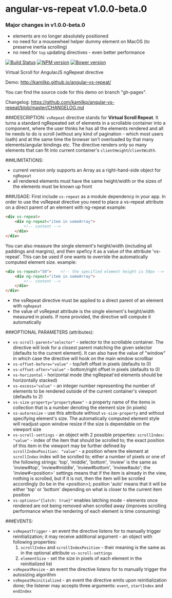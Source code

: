 angular-vs-repeat v1.0.0-beta.0
=================

### Major changes in v1.0.0-beta.0
  * elements are no longer absolutely positioned
  * no need for a mousewheel helper dummy element on MacOS (to preserve inertia scrolling)
  * no need for `top` updating directives - even better performance

[![Build Status](https://travis-ci.org/kamilkp/angular-vs-repeat.svg?branch=master)](https://travis-ci.org/kamilkp/angular-vs-repeat) [![NPM version](https://badge.fury.io/js/angular-vs-repeat.svg)](http://badge.fury.io/js/angular-vs-repeat) [![Bower version](https://badge.fury.io/bo/angular-vs-repeat.svg)](http://badge.fury.io/bo/angular-vs-repeat)

Virtual Scroll for AngularJS ngRepeat directive

Demo: http://kamilkp.github.io/angular-vs-repeat/

You can find the source code for this demo on branch "gh-pages".

Changelog: https://github.com/kamilkp/angular-vs-repeat/blob/master/CHANGELOG.md

###DESCRIPTION:
`vsRepeat` directive stands for **Virtual Scroll Repeat**. It turns a standard ngRepeated set of elements in a scrollable container
into a component, where the user thinks he has all the elements rendered and all he needs to do is scroll (without any kind of
pagination - which most users loath) and at the same time the browser isn't overloaded by that many elements/angular bindings etc.
The directive renders only so many elements that can fit into current container's `clientHeight`/`clientWidth`.

###LIMITATIONS:
- current version only supports an Array as a right-hand-side object for `ngRepeat`
- all rendered elements must have the same height/width or the sizes of the elements must be known up front

###USAGE:
First include `vs-repeat` as a module dependency in your app.
In order to use the vsRepeat directive you need to place a vs-repeat attribute on a direct parent of an element with ng-repeat
example:

```html
<div vs-repeat>
	<div ng-repeat="item in someArray">
		<!-- content -->
	</div>
</div>
```

You can also measure the single element's height/width (including all paddings and margins), and then speficy it as a value
of the attribute 'vs-repeat'. This can be used if one wants to override the automatically computed element size.
example:

```html
<div vs-repeat="50">	<!-- the specified element height is 50px -->
	<div ng-repeat="item in someArray">
		<!-- content -->
	</div>
</div>
```

- the vsRepeat directive must be applied to a direct parent of an element with `ngRepeat`
- the value of vsRepeat attribute is the single element's height/width measured in pixels. If none provided, the directive will compute it automatically


###OPTIONAL PARAMETERS (attributes):
- `vs-scroll-parent="selector"` - selector to the scrollable container. The directive will look for a closest parent matching the given selector (defaults to the current element). It can also have the value of "window" in which case the directive will hook on the main window scrollbar
- `vs-offset-before="value"` - top/left offset in pixels (defaults to 0)
- `vs-offset-after="value"` - bottom/right offset in pixels (defaults to 0)
- `vs-horizontal` - horizontal mode (the ngRepeat'ed elements should be horizontally stacked)
- `vs-excess="value"` - an integer number representing the number of elements to be rendered outside of the current container's viewport (defaults to 2)
- `vs-size-property="propertyName"` - a property name of the items in collection that is a number denoting the element size (in pixels)
- `vs-autoresize` - use this attribute without `vs-size-property` and without specifying element's size. The automatically computed element style will readjust upon window resize if the size is dependable on the viewport size
- `vs-scroll-settings` - an object with 2 possible properties: `scrollIndex: "value"` - index of the item that should be scrolled to; the exact position of this item in the viewport may be further defined by `scrollIndexPosition: "value"` - a position where the element at `scrollIndex` index will be scrolled to; either a number of pixels or one of the following strings: 'top', 'middle', 'bottom', 'inview' is the same as 'inview#top', 'inview#middle', 'inview#bottom', 'inview#auto'; the 'inview#\<position\>' settings means that if the item is already in the view, nothing is scrolled, but if it is not, then the item will be scrolled accordingly (to be in the \<position\>); position 'auto' means that it will be either 'top' or 'bottom' depending on what is closer to the current item position
- `vs-options="{latch: true}"` enables latching mode - elements once rendered are not being removed when scrolled away (improves scrolling performance when the rendering of each element is time consuming)

###EVENTS:
- `vsRepeatTrigger` - an event the directive listens for to manually trigger reinitialization; it may receive additional argument - an object with following properties:
    1. `scrollIndex` and `scrollIndexPosition` - their meaning is the same as in the optional attribute `vs-scroll-settings`
    2. `elementSize` - set the size in pixels of each element in the reinitialized list
- `vsRepeatResize` - an event the directive listens for to manually trigger the autosizing algorithm
- `vsRepeatReinitialized` - an event the directive emits upon reinitialization done; the listener may accepts three arguments: `event`, `startIndex` and `endIndex`
